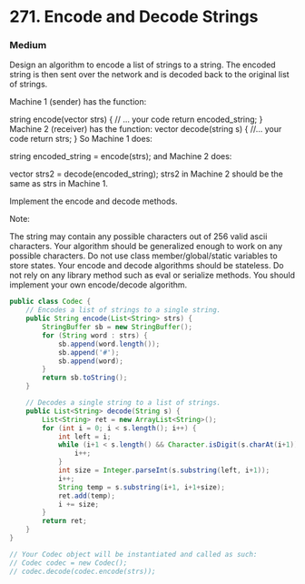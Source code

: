 # 271. Encode and Decode Strings
### Medium
Design an algorithm to encode a list of strings to a string. The encoded string is then sent over the network and is decoded back to the original list of strings.

Machine 1 (sender) has the function:

string encode(vector<string> strs) {
  // ... your code
  return encoded_string;
}
Machine 2 (receiver) has the function:
vector<string> decode(string s) {
  //... your code
  return strs;
}
So Machine 1 does:

string encoded_string = encode(strs);
and Machine 2 does:

vector<string> strs2 = decode(encoded_string);
strs2 in Machine 2 should be the same as strs in Machine 1.

Implement the encode and decode methods.

 

Note:

The string may contain any possible characters out of 256 valid ascii characters. Your algorithm should be generalized enough to work on any possible characters.
Do not use class member/global/static variables to store states. Your encode and decode algorithms should be stateless.
Do not rely on any library method such as eval or serialize methods. You should implement your own encode/decode algorithm.


```java
public class Codec {
    // Encodes a list of strings to a single string.
    public String encode(List<String> strs) {
        StringBuffer sb = new StringBuffer();
        for (String word : strs) {
            sb.append(word.length());
            sb.append('#');
            sb.append(word);
        }
        return sb.toString();
    }

    // Decodes a single string to a list of strings.
    public List<String> decode(String s) {
        List<String> ret = new ArrayList<String>();
        for (int i = 0; i < s.length(); i++) {
            int left = i;
            while (i+1 < s.length() && Character.isDigit(s.charAt(i+1))) {
                i++;
            }
            int size = Integer.parseInt(s.substring(left, i+1));
            i++;
            String temp = s.substring(i+1, i+1+size);
            ret.add(temp);
            i += size;
        }
        return ret;
    }
}

// Your Codec object will be instantiated and called as such:
// Codec codec = new Codec();
// codec.decode(codec.encode(strs));
```